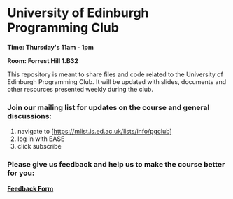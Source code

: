 # University of Edinburgh Programming Club

**Time: Thursday's 11am - 1pm**

**Room: Forrest Hill 1.B32**

This repository is meant to share files and code related to the University of Edinburgh Programming Club. It will be updated with slides, documents and other resources presented weekly during the club.

### Join our mailing list for updates on the course and general discussions:
1. navigate to [https://mlist.is.ed.ac.uk/lists/info/pgclub]
2. log in with EASE
3. click subscribe

### Please give us feedback and help us to make the course better for you:
**[Feedback Form](https://docs.google.com/forms/d/1EOdBVAKKKhOEUZxdMP3hiHjujSQEdBpYQCVu7bQzYCI/viewform)**

